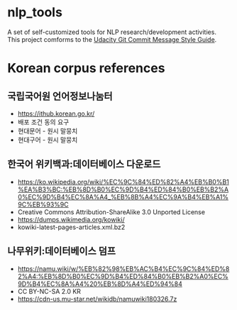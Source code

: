 # nlp_tools

A set of self-customized tools for NLP research/development activities.<br/>
This project comforms to the [Udacity Git Commit Message Style Guide](https://udacity.github.io/git-styleguide/).

# Korean corpus references
## 국립국어원 언어정보나눔터
  * https://ithub.korean.go.kr/
  * 배포 조건 동의 요구
  * 현대문어 - 원시 말뭉치
  * 현대구어 - 원시 말뭉치

## 한국어 위키백과:데이터베이스 다운로드
  * https://ko.wikipedia.org/wiki/%EC%9C%84%ED%82%A4%EB%B0%B1%EA%B3%BC:%EB%8D%B0%EC%9D%B4%ED%84%B0%EB%B2%A0%EC%9D%B4%EC%8A%A4_%EB%8B%A4%EC%9A%B4%EB%A1%9C%EB%93%9C
  * Creative Commons Attribution-ShareAlike 3.0 Unported License
  * https://dumps.wikimedia.org/kowiki/
  * kowiki-latest-pages-articles.xml.bz2

## 나무위키:데이터베이스 덤프
  * https://namu.wiki/w/%EB%82%98%EB%AC%B4%EC%9C%84%ED%82%A4:%EB%8D%B0%EC%9D%B4%ED%84%B0%EB%B2%A0%EC%9D%B4%EC%8A%A4%20%EB%8D%A4%ED%94%84
  * CC BY-NC-SA 2.0 KR
  * https://cdn-us.mu-star.net/wikidb/namuwiki180326.7z
